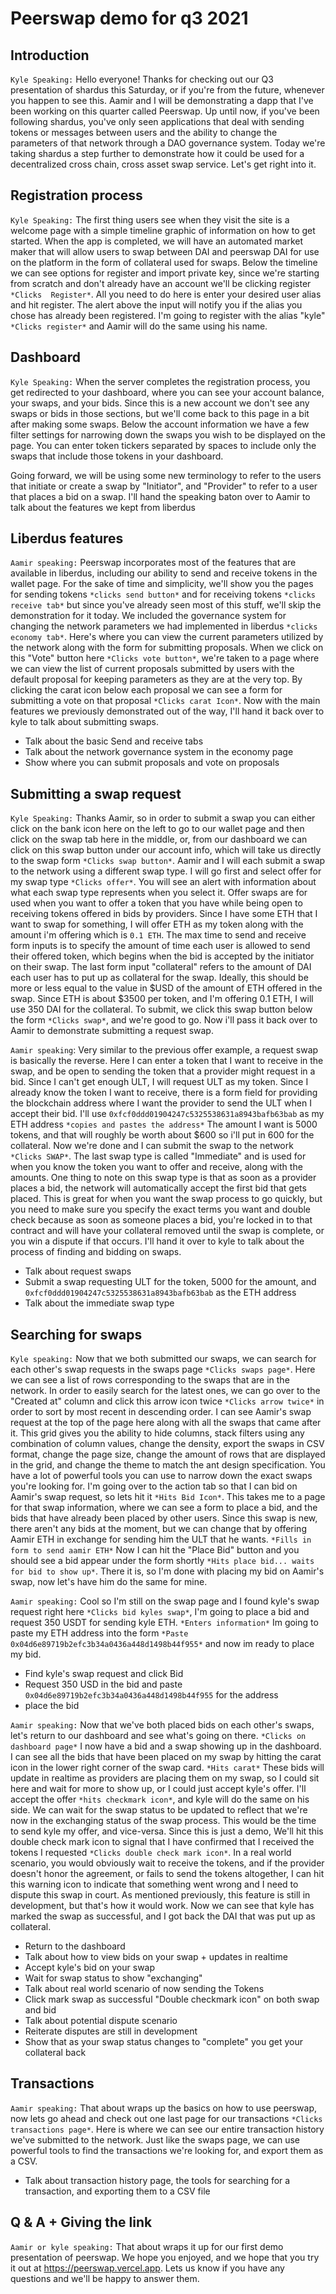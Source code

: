 # Peerswap demo for q3 2021

## Introduction

`Kyle Speaking:`
Hello everyone! Thanks for checking out our Q3 presentation of shardus this Saturday, or if you're from the future, whenever you happen to see this. Aamir and I will be demonstrating a dapp that I've been working on this quarter called Peerswap. Up until now, if you've been following shardus, you've only seen applications that deal with sending tokens or messages between users and the ability to change the parameters of that network through a DAO governance system. Today we're taking shardus a step further to demonstrate how it could be used for a decentralized cross chain, cross asset swap service. Let's get right into it.

## Registration process

`Kyle Speaking:`
The first thing users see when they visit the site is a welcome page with a simple timeline graphic of information on how to get started. When the app is completed, we will have an automated market maker that will allow users to swap between DAI and peerswap DAI for use on the platform in the form of collateral used for swaps. Below the timeline we can see options for register and import private key, since we're starting from scratch and don't already have an account we'll be clicking register `*Clicks  Register*`. All you need to do here is enter your desired user alias and hit register. The alert above the input will notify you if the alias you chose has already been registered. I'm going to register with the alias "kyle" `*Clicks register*` and Aamir will do the same using his name.

## Dashboard

`Kyle Speaking:`
When the server completes the registration process, you get redirected to your dashboard, where you can see your account balance, your swaps, and your bids. Since this is a new account we don't see any swaps or bids in those sections, but we'll come back to this page in a bit after making some swaps. Below the account information we have a few filter settings for narrowing down the swaps you wish to be displayed on the page. You can enter token tickers separated by spaces to include only the swaps that include those tokens in your dashboard.

Going forward, we will be using some new terminology to refer to the users that initiate or create a swap by "Initiator", and "Provider" to refer to a user that places a bid on a swap. I'll hand the speaking baton over to Aamir to talk about the features we kept from liberdus

## Liberdus features

`Aamir speaking:`
Peerswap incorporates most of the features that are available in liberdus, including our ability to send and receive tokens in the wallet page. For the sake of time and simplicity, we'll show you the pages for sending tokens `*clicks send button*` and for receiving tokens `*clicks receive tab*` but since you've already seen most of this stuff, we'll skip the demonstration for it today. We included the governance system for changing the network parameters we had implemented in liberdus `*clicks economy tab*`. Here's where you can view the current parameters utilized by the network along with the form for submitting proposals. When we click on this "Vote" button here `*Clicks vote button*`, we're taken to a page where we can view the list of current proposals submitted by users with the default proposal for keeping parameters as they are at the very top. By clicking the carat icon below each proposal we can see a form for submitting a vote on that proposal `*Clicks carat Icon*`. Now with the main features we previously demonstrated out of the way, I'll hand it back over to kyle to talk about submitting swaps.

* Talk about the basic Send and receive tabs
* Talk about the network governance system in the economy page
* Show where you can submit proposals and vote on proposals

## Submitting a swap request

`Kyle Speaking:`
Thanks Aamir, so in order to submit a swap you can either click on the bank icon here on the left to go to our wallet page and then click on the swap tab here in the middle, or, from our dashboard we can click on this swap button under our account info, which will take us directly to the swap form `*Clicks swap button*`. Aamir and I will each submit a swap to the network using a different swap type. I will go first and select offer for my swap type `*Clicks offer*`. You will see an alert with information about what each swap type represents when you select it. Offer swaps are for used when you want to offer a token that you have while being open to receiving tokens offered in bids by providers. Since I have some ETH that I want to swap for something, I will offer ETH as my token along with the amount i'm offering which is `0.1 ETH`. The max time to send and receive form inputs is to specify the amount of time each user is allowed to send their offered token, which begins when the bid is accepted by the initiator on their swap. The last form input "collateral" refers to the amount of DAI each user has to put up as collateral for the swap. Ideally, this should be more or less equal to the value in $USD of the amount of ETH offered in the swap. Since ETH is about $3500 per token, and I'm offering 0.1 ETH, I will use 350 DAI for the collateral. To submit, we click this swap button below the form `*Clicks swap*`, and we're good to go. Now i'll pass it back over to Aamir to demonstrate submitting a request swap.

`Aamir speaking`:
Very similar to the previous offer example, a request swap is basically the reverse. Here I can enter a token that I want to receive in the swap, and be open to sending the token that a provider might request in a bid. Since I can't get enough ULT, I will request ULT as my token. Since I already know the token I want to receive, there is a form field for providing the blockchain address where I want the provider to send the ULT when I accept their bid. I'll use `0xfcf0ddd01904247c5325538631a8943bafb63bab` as my ETH address `*copies and pastes the address*` The amount I want is 5000 tokens, and that will roughly be worth about $600 so i'll put in 600 for the collateral. Now we're done and I can submit the swap to the network `*Clicks SWAP*`. The last swap type is called "Immediate" and is used for when you know the token you want to offer and receive, along with the amounts. One thing to note on this swap type is that as soon as a provider places a bid, the network will automatically accept the first bid that gets placed. This is great for when you want the swap process to go quickly, but you need to make sure you specify the exact terms you want and double check because as soon as someone places a bid, you're locked in to that contract and will have your collateral removed until the swap is complete, or you win a dispute if that occurs. I'll hand it over to kyle to talk about the process of finding and bidding on swaps.

* Talk about request swaps
* Submit a swap requesting ULT for the token, 5000 for the amount, and `0xfcf0ddd01904247c5325538631a8943bafb63bab` as the ETH address
* Talk about the immediate swap type

## Searching for swaps

`Kyle speaking:`
Now that we both submitted our swaps, we can search for each other's swap requests in the swaps page `*Clicks swaps page*`. Here we can see a list of rows corresponding to the swaps that are in the network. In order to easily search for the latest ones, we can go over to the "Created at" column and click this arrow icon twice `*Clicks arrow twice*` in order to sort by most recent in descending order. I can see Aamir's swap request at the top of the page here along with all the swaps that came after it. This grid gives you the ability to hide columns, stack filters using any combination of column values, change the density, export the swaps in CSV format, change the page size, change the amount of rows that are displayed in the grid, and change the theme to match the ant design specification. You have a lot of powerful tools you can use to narrow down the exact swaps you're looking for. I'm going over to the action tab so that I can bid on Aamir's swap request, so lets hit it `*Hits Bid Icon*`. This takes me to a page for that swap information, where we can see a form to place a bid, and the bids that have already been placed by other users. Since this swap is new, there aren't any bids at the moment, but we can change that by offering Aamir ETH in exchange for sending him the ULT that he wants. `*Fills in form to send aamir ETH*` Now I can hit the "Place Bid" button and you should see a bid appear under the form shortly `*Hits place bid... waits for bid to show up*`. There it is, so I'm done with placing my bid on Aamir's swap, now let's have him do the same for mine.

`Aamir speaking:` Cool so I'm still on the swap page and I found kyle's swap request right here `*Clicks bid kyles swap*`, I'm going to place a bid and request 350 USDT for sending kyle ETH. `*Enters information*` Im going to paste my ETH address into the form `*Paste 0x04d6e89719b2efc3b34a0436a448d1498b44f955*` and now im ready to place my bid.

* Find kyle's swap request and click Bid
* Request 350 USD in the bid and paste `0x04d6e89719b2efc3b34a0436a448d1498b44f955` for the address
* place the bid

`Aamir speaking:`
Now that we've both placed bids on each other's swaps, let's return to our dashboard and see what's going on there. `*Clicks on dashboard page*` I now have a bid and a swap showing up in the dashboard. I can see all the bids that have been placed on my swap by hitting the carat icon in the lower right corner of the swap card. `*Hits carat*` These bids will update in realtime as providers are placing them on my swap, so I could sit here and wait for more to show up, or I could just accept kyle's offer. I'll accept the offer `*hits checkmark icon*`, and kyle will do the same on his side. We can wait for the swap status to be updated to reflect that we're now in the exchanging status of the swap process. This would be the time to send kyle my offer, and vice-versa. Since this is just a demo, We'll hit this double check mark icon to signal that I have confirmed that I received the tokens I requested `*Clicks double check mark icon*`. In a real world scenario, you would obviously wait to receive the tokens, and if the provider doesn't honor the agreement, or fails to send the tokens altogether, I can hit this warning icon to indicate that something went wrong and I need to dispute this swap in court. As mentioned previously, this feature is still in development, but that's how it would work. Now we can see that kyle has marked the swap as successful, and I got back the DAI that was put up as collateral.

* Return to the dashboard
* Talk about how to view bids on your swap + updates in realtime
* Accept kyle's bid on your swap
* Wait for swap status to show "exchanging"
* Talk about real world scenario of now sending the Tokens
* Click mark swap as successful "Double checkmark icon" on both swap and bid
* Talk about potential dispute scenario
* Reiterate disputes are still in development
* Show that as your swap status changes to "complete" you get your collateral back

## Transactions

`Aamir speaking:`
That about wraps up the basics on how to use peerswap, now lets go ahead and check out one last page for our transactions `*Clicks transactions page*`. Here is where we can see our entire transaction history we've submitted to the network. Just like the swaps page, we can use powerful tools to find the transactions we're looking for, and export them as a CSV.

* Talk about transaction history page, the tools for searching for a transaction, and exporting them to a CSV file

## Q & A + Giving the link

`Aamir or kyle speaking:`
That about wraps it up for our first demo presentation of peerswap. We hope you enjoyed, and we hope that you try it out at https://peerswap.vercel.app. Lets us know if you have any questions and we'll be happy to answer them.